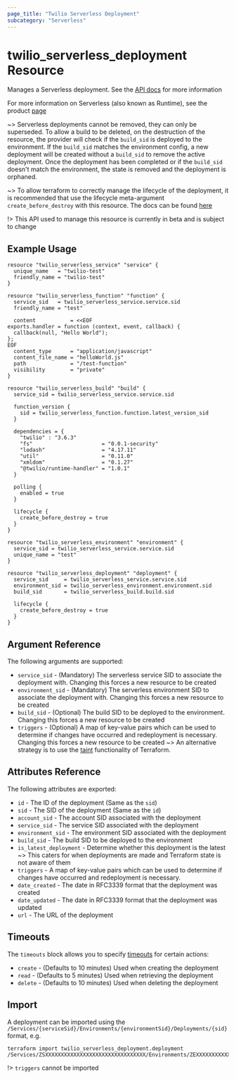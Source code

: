 ```yaml
---
page_title: "Twilio Serverless Deployment"
subcategory: "Serverless"
---
```


# twilio_serverless_deployment Resource

Manages a Serverless deployment. See the [API docs](https://www.twilio.com/docs/runtime/functions-assets-api/api/deployment) for more information

For more information on Serverless (also known as Runtime), see the product [page](https://www.twilio.com/runtime)

~> Serverless deployments cannot be removed, they can only be superseded. To allow a build to be deleted, on the destruction of the resource, the provider will check if the `build_sid` is deployed to the environment. If the `build_sid` matches the environment config, a new deployment will be created without a `build_sid` to remove the active deployment. Once the deployment has been completed or if the `build_sid` doesn't match the environment, the state is removed and the deployment is orphaned.

~> To allow terraform to correctly manage the lifecycle of the deployment, it is recommended that use the lifecycle meta-argument `create_before_destroy` with this resource. The docs can be found [here](https://www.terraform.io/docs/configuration/resources.html#create_before_destroy)

!> This API used to manage this resource is currently in beta and is subject to change

## Example Usage

```hcl
resource "twilio_serverless_service" "service" {
  unique_name   = "twilio-test"
  friendly_name = "twilio-test"
}

resource "twilio_serverless_function" "function" {
  service_sid   = twilio_serverless_service.service.sid
  friendly_name = "test"

  content           = <<EOF
exports.handler = function (context, event, callback) {
  callback(null, "Hello World");
};
EOF
  content_type      = "application/javascript"
  content_file_name = "helloWorld.js"
  path              = "/test-function"
  visibility        = "private"
}

resource "twilio_serverless_build" "build" {
  service_sid = twilio_serverless_service.service.sid

  function_version {
    sid = twilio_serverless_function.function.latest_version_sid
  }

  dependencies = {
    "twilio" : "3.6.3"
    "fs"                      = "0.0.1-security"
    "lodash"                  = "4.17.11"
    "util"                    = "0.11.0"
    "xmldom"                  = "0.1.27"
    "@twilio/runtime-handler" = "1.0.1"
  }

  polling {
    enabled = true
  }

  lifecycle {
    create_before_destroy = true
  }
}

resource "twilio_serverless_environment" "environment" {
  service_sid = twilio_serverless_service.service.sid
  unique_name = "test"
}

resource "twilio_serverless_deployment" "deployment" {
  service_sid     = twilio_serverless_service.service.sid
  environment_sid = twilio_serverless_environment.environment.sid
  build_sid       = twilio_serverless_build.build.sid

  lifecycle {
    create_before_destroy = true
  }
}
```

## Argument Reference

The following arguments are supported:

- `service_sid` - (Mandatory) The serverless service SID to associate the deployment with. Changing this forces a new resource to be created
- `environment_sid` - (Mandatory) The serverless environment SID to associate the deployment with. Changing this forces a new resource to be created
- `build_sid` - (Optional) The build SID to be deployed to the environment. Changing this forces a new resource to be created
- `triggers` - (Optional) A map of key-value pairs which can be used to determine if changes have occurred and redeployment is necessary. Changing this forces a new resource to be created
  ~> An alternative strategy is to use the [taint](https://www.terraform.io/docs/commands/taint.html) functionality of Terraform.

## Attributes Reference

The following attributes are exported:

- `id` - The ID of the deployment (Same as the `sid`)
- `sid` - The SID of the deployment (Same as the `id`)
- `account_sid` - The account SID associated with the deployment
- `service_sid` - The service SID associated with the deployment
- `environment_sid` - The environment SID associated with the deployment
- `build_sid` - The build SID to be deployed to the environment
- `is_latest_deployment` - Determine whether this deployment is the latest
  ~> This caters for when deployments are made and Terraform state is not aware of them
- `triggers` - A map of key-value pairs which can be used to determine if changes have occurred and redeployment is necessary.
- `date_created` - The date in RFC3339 format that the deployment was created
- `date_updated` - The date in RFC3339 format that the deployment was updated
- `url` - The URL of the deployment

## Timeouts

The `timeouts` block allows you to specify [timeouts](https://www.terraform.io/docs/configuration/resources.html#timeouts) for certain actions:

- `create` - (Defaults to 10 minutes) Used when creating the deployment
- `read` - (Defaults to 5 minutes) Used when retrieving the deployment
- `delete` - (Defaults to 10 minutes) Used when deleting the deployment

## Import

A deployment can be imported using the `/Services/{serviceSid}/Environments/{environmentSid}/Deployments/{sid}` format, e.g.

```shell
terraform import twilio_serverless_deployment.deployment /Services/ZSXXXXXXXXXXXXXXXXXXXXXXXXXXXXXXXX/Environments/ZEXXXXXXXXXXXXXXXXXXXXXXXXXXXXXXXX/Deployments/ZDXXXXXXXXXXXXXXXXXXXXXXXXXXXXXXXX
```

!> `triggers` cannot be imported
